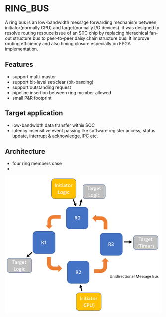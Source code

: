 # RING_BUS

A ring bus is an low-bandwidth message forwarding mechanism between initiator(normally CPU) and target(normally I/O devices).
it was designed to resolve routing resouce issue of an SOC chip by replacing hierachical fan-out structure bus to peer-to-peer daisy chain structure bus. It improve routing efficiency and also timing closure especially on FPGA implementation.
## Features
   * support multi-master
   * support bit-level set/clear (bit-banding)
   * support outstanding request
   * pipeline insertion between ring member allowed
   * small P&R footprint
   
## Target application
   * low-bandwidth data transfer within SOC
   * latency insensitive event passing like software register access, status update, interrupt & acknowledge, IPC etc.
   
## Architecture
* four ring members case
* 
![RING Bus Top Architecture](./doc/diagram/ring_bus_top_architecture.png)



   
   
